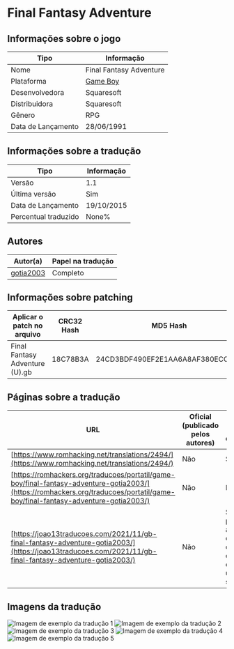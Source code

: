 # Final Fantasy Adventure

## Informações sobre o jogo

| Tipo | Informação |
| ----------- | ----------- |
| Nome | Final Fantasy Adventure |
| Plataforma | [Game Boy](../) |
| Desenvolvedora | Squaresoft |
| Distribuidora | Squaresoft |
| Gênero | RPG |
| Data de Lançamento | 28/06/1991 |

## Informações sobre a tradução

| Tipo | Informação |
| ----------- | ----------- |
| Versão | 1\.1 |
| Última versão | Sim |
| Data de Lançamento | 19/10/2015 |
| Percentual traduzido | None% |

## Autores

| Autor(a) | Papel na tradução |
| ----------- | ----------- |
| [gotia2003](../../../autores/gotia2003/) | Completo |

## Informações sobre patching

| Aplicar o patch no arquivo | CRC32 Hash | MD5 Hash |
| ----------- | ----------- | ----------- |
| Final Fantasy Adventure \(U\)\.gb | 18C78B3A | 24CD3BDF490EF2E1AA6A8AF380ECCD78 |

## Páginas sobre a tradução

| URL | Oficial (publicado pelos autores) | Possuí link de download |
| ----------- | ----------- | ----------- |
| [https://www.romhacking.net/translations/2494/](https://www.romhacking.net/translations/2494/) | Não | Sim |
| [https://romhackers.org/traducoes/portatil/game-boy/final-fantasy-adventure-gotia2003/](https://romhackers.org/traducoes/portatil/game-boy/final-fantasy-adventure-gotia2003/) | Não | Não |
| [https://joao13traducoes.com/2021/11/gb-final-fantasy-adventure-gotia2003/](https://joao13traducoes.com/2021/11/gb-final-fantasy-adventure-gotia2003/) | Não | Sim, porém o arquivo ou página de download exige uma senha |

## Imagens da tradução

![Imagem de exemplo da tradução 1](1.png)
![Imagem de exemplo da tradução 2](2.png)
![Imagem de exemplo da tradução 3](3.png)
![Imagem de exemplo da tradução 4](4.png)
![Imagem de exemplo da tradução 5](5.png)